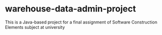 # warehouse-data-admin-project
This is a Java-based project for a final assignment of Software Construction Elements subject at university
